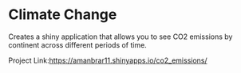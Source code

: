 # Climate Change
Creates a shiny application that allows you to see CO2 emissions by continent across different periods of time.

Project Link:https://amanbrar11.shinyapps.io/co2_emissions/

